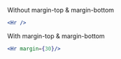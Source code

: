 Without margin-top & margin-bottom
```jsx
<Hr />
```
With margin-top & margin-bottom
```jsx
<Hr margin={30}/>
```
